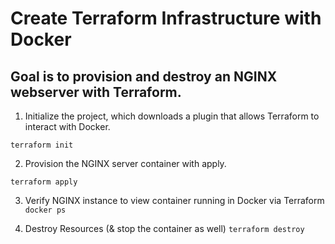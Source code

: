 
# Create Terraform Infrastructure with Docker
## Goal is to provision and destroy an NGINX webserver with Terraform.

1. Initialize the project, which downloads a plugin that allows Terraform to interact with Docker.

```terraform init```

2. Provision the NGINX server container with apply.

```terraform apply```

3. Verify NGINX instance to view container running in Docker via Terraform
```docker ps```

4. Destroy Resources (& stop the container as well)
```terraform destroy```

